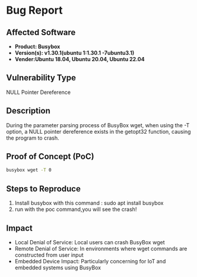 # Bug Report 

## Affected Software
- **Product: Busybox** 
- **Version(s): v1.30.1(ubuntu 1:1.30.1 -7ubuntu3.1)** 
- **Vender:Ubuntu 18.04, Ubuntu 20.04, Ubuntu 22.04**

## Vulnerability Type
NULL Pointer Dereference

## Description
During the parameter parsing process of BusyBox wget, when using the -T option, a NULL pointer dereference exists in the getopt32 function, causing the program to crash.

## Proof of Concept (PoC)
```bash
busybox wget -T 0
```

## Steps to Reproduce
1. Install busybox with this command : sudo apt install busybox
2. run with the poc command,you will see the crash!

## Impact
* Local Denial of Service: Local users can crash BusyBox wget
* Remote Denial of Service: In environments where wget commands are constructed from user input
* Embedded Device Impact: Particularly concerning for IoT and embedded systems using BusyBox
